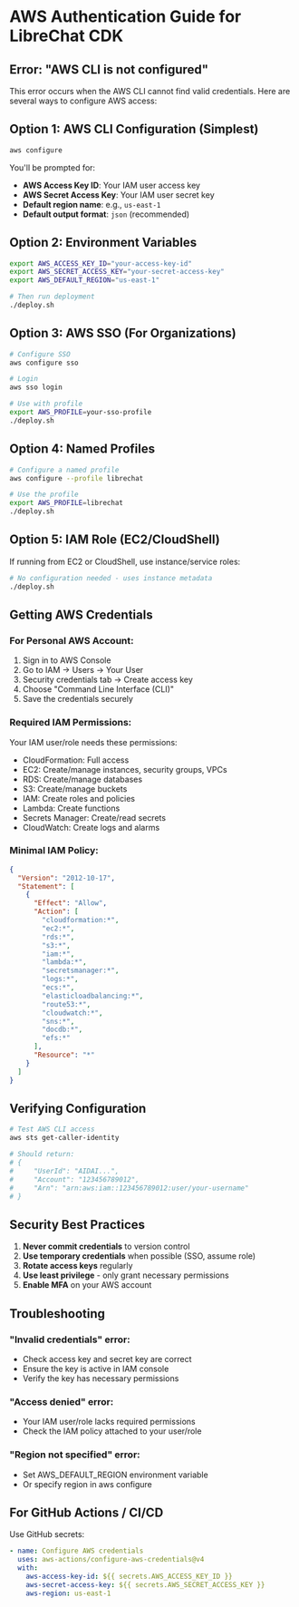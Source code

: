 # AWS Authentication Guide for LibreChat CDK

## Error: "AWS CLI is not configured"

This error occurs when the AWS CLI cannot find valid credentials. Here are several ways to configure AWS access:

## Option 1: AWS CLI Configuration (Simplest)

```bash
aws configure
```

You'll be prompted for:
- **AWS Access Key ID**: Your IAM user access key
- **AWS Secret Access Key**: Your IAM user secret key
- **Default region name**: e.g., `us-east-1`
- **Default output format**: `json` (recommended)

## Option 2: Environment Variables

```bash
export AWS_ACCESS_KEY_ID="your-access-key-id"
export AWS_SECRET_ACCESS_KEY="your-secret-access-key"
export AWS_DEFAULT_REGION="us-east-1"

# Then run deployment
./deploy.sh
```

## Option 3: AWS SSO (For Organizations)

```bash
# Configure SSO
aws configure sso

# Login
aws sso login

# Use with profile
export AWS_PROFILE=your-sso-profile
./deploy.sh
```

## Option 4: Named Profiles

```bash
# Configure a named profile
aws configure --profile librechat

# Use the profile
export AWS_PROFILE=librechat
./deploy.sh
```

## Option 5: IAM Role (EC2/CloudShell)

If running from EC2 or CloudShell, use instance/service roles:
```bash
# No configuration needed - uses instance metadata
./deploy.sh
```

## Getting AWS Credentials

### For Personal AWS Account:
1. Sign in to AWS Console
2. Go to IAM → Users → Your User
3. Security credentials tab → Create access key
4. Choose "Command Line Interface (CLI)"
5. Save the credentials securely

### Required IAM Permissions:

Your IAM user/role needs these permissions:
- CloudFormation: Full access
- EC2: Create/manage instances, security groups, VPCs
- RDS: Create/manage databases
- S3: Create/manage buckets
- IAM: Create roles and policies
- Lambda: Create functions
- Secrets Manager: Create/read secrets
- CloudWatch: Create logs and alarms

### Minimal IAM Policy:

```json
{
  "Version": "2012-10-17",
  "Statement": [
    {
      "Effect": "Allow",
      "Action": [
        "cloudformation:*",
        "ec2:*",
        "rds:*",
        "s3:*",
        "iam:*",
        "lambda:*",
        "secretsmanager:*",
        "logs:*",
        "ecs:*",
        "elasticloadbalancing:*",
        "route53:*",
        "cloudwatch:*",
        "sns:*",
        "docdb:*",
        "efs:*"
      ],
      "Resource": "*"
    }
  ]
}
```

## Verifying Configuration

```bash
# Test AWS CLI access
aws sts get-caller-identity

# Should return:
# {
#     "UserId": "AIDAI...",
#     "Account": "123456789012",
#     "Arn": "arn:aws:iam::123456789012:user/your-username"
# }
```

## Security Best Practices

1. **Never commit credentials** to version control
2. **Use temporary credentials** when possible (SSO, assume role)
3. **Rotate access keys** regularly
4. **Use least privilege** - only grant necessary permissions
5. **Enable MFA** on your AWS account

## Troubleshooting

### "Invalid credentials" error:
- Check access key and secret key are correct
- Ensure the key is active in IAM console
- Verify the key has necessary permissions

### "Access denied" error:
- Your IAM user/role lacks required permissions
- Check the IAM policy attached to your user/role

### "Region not specified" error:
- Set AWS_DEFAULT_REGION environment variable
- Or specify region in aws configure

## For GitHub Actions / CI/CD

Use GitHub secrets:
```yaml
- name: Configure AWS credentials
  uses: aws-actions/configure-aws-credentials@v4
  with:
    aws-access-key-id: ${{ secrets.AWS_ACCESS_KEY_ID }}
    aws-secret-access-key: ${{ secrets.AWS_SECRET_ACCESS_KEY }}
    aws-region: us-east-1
```
